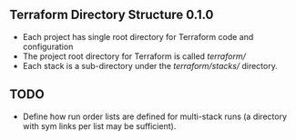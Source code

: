 ## Terraform Directory Structure 0.1.0

- Each project has single root directory for Terraform code and configuration
- The project root directory for Terraform is called *terraform/*
- Each stack is a sub-directory under the *terraform/stacks/* directory.

## TODO

- Define how run order lists are defined for multi-stack runs (a directory with sym links per list may be sufficient).
